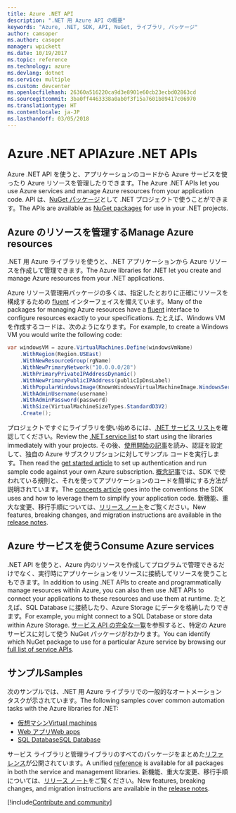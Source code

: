 ```yaml
---
title: Azure .NET API
description: ".NET 用 Azure API の概要"
keywords: "Azure, .NET, SDK, API, NuGet, ライブラリ, パッケージ"
author: camsoper
ms.author: casoper
manager: wpickett
ms.date: 10/19/2017
ms.topic: reference
ms.technology: azure
ms.devlang: dotnet
ms.service: multiple
ms.custom: devcenter
ms.openlocfilehash: 26360a516220ca9d3e8901e60cb23ecbd02863cd
ms.sourcegitcommit: 3ba0ff4463338a0ab0f3f15a7601b89417c06970
ms.translationtype: HT
ms.contentlocale: ja-JP
ms.lasthandoff: 03/05/2018
---
```

# <a name="azure-net-apis"></a><span data-ttu-id="0aa67-104">Azure .NET API</span><span class="sxs-lookup"><span data-stu-id="0aa67-104">Azure .NET APIs</span></span>

<span data-ttu-id="0aa67-105">Azure .NET API を使うと、アプリケーションのコードから Azure サービスを使ったり Azure リソースを管理したりできます。</span><span class="sxs-lookup"><span data-stu-id="0aa67-105">The Azure .NET APIs let you use Azure services and manage Azure resources from your application code.</span></span> <span data-ttu-id="0aa67-106">API は、[NuGet パッケージ](/dotnet/api/overview/azure/)として .NET プロジェクトで使うことができます。</span><span class="sxs-lookup"><span data-stu-id="0aa67-106">The APIs are available as [NuGet packages](/dotnet/api/overview/azure/) for use in your .NET projects.</span></span> 

## <a name="manage-azure-resources"></a><span data-ttu-id="0aa67-107">Azure のリソースを管理する</span><span class="sxs-lookup"><span data-stu-id="0aa67-107">Manage Azure resources</span></span>

<span data-ttu-id="0aa67-108">.NET 用 Azure ライブラリを使うと、.NET アプリケーションから Azure リソースを作成して管理できます。</span><span class="sxs-lookup"><span data-stu-id="0aa67-108">The Azure libraries for .NET let you create and manage Azure resources from your .NET applications.</span></span>

<span data-ttu-id="0aa67-109">Azure リソース管理用パッケージの多くは、指定したとおりに正確にリソースを構成するための [fluent](dotnet-sdk-azure-concepts.md) インターフェイスを備えています。</span><span class="sxs-lookup"><span data-stu-id="0aa67-109">Many of the packages for managing Azure resources have a [fluent](dotnet-sdk-azure-concepts.md) interface to configure resources exactly to your specifications.</span></span> <span data-ttu-id="0aa67-110">たとえば、Windows VM を作成するコードは、次のようになります。</span><span class="sxs-lookup"><span data-stu-id="0aa67-110">For example, to create a Windows VM you would write the following code:</span></span>

```csharp
var windowsVM = azure.VirtualMachines.Define(windowsVmName)
    .WithRegion(Region.USEast)
    .WithNewResourceGroup(rgName)
    .WithNewPrimaryNetwork("10.0.0.0/28")
    .WithPrimaryPrivateIPAddressDynamic()
    .WithNewPrimaryPublicIPAddress(publicIpDnsLabel)
    .WithPopularWindowsImage(KnownWindowsVirtualMachineImage.WindowsServer2012R2Datacenter)
    .WithAdminUsername(username)
    .WithAdminPassword(password)
    .WithSize(VirtualMachineSizeTypes.StandardD3V2)
    .Create();
 ```

<span data-ttu-id="0aa67-111">プロジェクトですぐにライブラリを使い始めるには、[.NET サービス リスト](/dotnet/api/overview/azure/)を確認してください。</span><span class="sxs-lookup"><span data-stu-id="0aa67-111">Review the [.NET service list](/dotnet/api/overview/azure/) to start using the libraries immediately with your projects.</span></span> <span data-ttu-id="0aa67-112">その後、[使用開始の記事](dotnet-sdk-azure-get-started.md)を読み、認証を設定して、独自の Azure サブスクリプションに対してサンプル コードを実行します。</span><span class="sxs-lookup"><span data-stu-id="0aa67-112">Then read the [get started article](dotnet-sdk-azure-get-started.md) to set up authentication and run sample code against your own Azure subscription.</span></span>  <span data-ttu-id="0aa67-113">[概念記事](dotnet-sdk-azure-concepts.md)では、SDK で使われている規則と、それを使ってアプリケーションのコードを簡単にする方法が説明されています。</span><span class="sxs-lookup"><span data-stu-id="0aa67-113">The [concepts article](dotnet-sdk-azure-concepts.md) goes into the conventions the SDK uses and how to leverage them to simplify your application code.</span></span> <span data-ttu-id="0aa67-114">新機能、重大な変更、移行手順については、[リリース ノート](dotnet-sdk-azure-release-notes.md)をご覧ください。</span><span class="sxs-lookup"><span data-stu-id="0aa67-114">New features, breaking changes, and migration instructions are available in the [release notes](dotnet-sdk-azure-release-notes.md).</span></span>

## <a name="consume-azure-services"></a><span data-ttu-id="0aa67-115">Azure サービスを使う</span><span class="sxs-lookup"><span data-stu-id="0aa67-115">Consume Azure services</span></span>

<span data-ttu-id="0aa67-116">.NET API を使うと、Azure 内のリソースを作成してプログラムで管理できるだけでなく、実行時にアプリケーションをリソースに接続してリソースを使うこともできます。</span><span class="sxs-lookup"><span data-stu-id="0aa67-116">In addition to using .NET APIs to create and programmatically manage resources within Azure, you can also then use .NET APIs to connect your applications to these resources and use them at runtime.</span></span>  <span data-ttu-id="0aa67-117">たとえば、SQL Database に接続したり、Azure Storage にデータを格納したりできます。</span><span class="sxs-lookup"><span data-stu-id="0aa67-117">For example, you might connect to a SQL Database or store data within Azure Storage.</span></span>  <span data-ttu-id="0aa67-118">[サービス API の完全な一覧](/dotnet/api/overview/azure/)を参照すると、特定の Azure サービスに対して使う NuGet パッケージがわかります。</span><span class="sxs-lookup"><span data-stu-id="0aa67-118">You can identify which NuGet package to use for a particular Azure service by browsing our [full list of service APIs](/dotnet/api/overview/azure/).</span></span>  

## <a name="samples"></a><span data-ttu-id="0aa67-119">サンプル</span><span class="sxs-lookup"><span data-stu-id="0aa67-119">Samples</span></span>

<span data-ttu-id="0aa67-120">次のサンプルでは、.NET 用 Azure ライブラリでの一般的なオートメーション タスクが示されています。</span><span class="sxs-lookup"><span data-stu-id="0aa67-120">The following samples cover common automation tasks with the Azure libraries for .NET:</span></span>

- [<span data-ttu-id="0aa67-121">仮想マシン</span><span class="sxs-lookup"><span data-stu-id="0aa67-121">Virtual machines</span></span>](dotnet-sdk-azure-virtual-machine-samples.md)
- [<span data-ttu-id="0aa67-122">Web アプリ</span><span class="sxs-lookup"><span data-stu-id="0aa67-122">Web apps</span></span>](dotnet-sdk-azure-web-apps-samples.md)
- [<span data-ttu-id="0aa67-123">SQL Database</span><span class="sxs-lookup"><span data-stu-id="0aa67-123">SQL Database</span></span>](dotnet-sdk-azure-sql-database-samples.md)

<span data-ttu-id="0aa67-124">サービス ライブラリと管理ライブラリのすべてのパッケージをまとめた[リファレンス](/dotnet/api/overview/azure/?view=azure-dotnet)が公開されています。</span><span class="sxs-lookup"><span data-stu-id="0aa67-124">A unified [reference](/dotnet/api/overview/azure/?view=azure-dotnet) is available for all packages in both the service and management libraries.</span></span> <span data-ttu-id="0aa67-125">新機能、重大な変更、移行手順については、[リリース ノート](dotnet-sdk-azure-release-notes.md)をご覧ください。</span><span class="sxs-lookup"><span data-stu-id="0aa67-125">New features, breaking changes, and migration instructions are available in the [release notes](dotnet-sdk-azure-release-notes.md).</span></span>

[!include[Contribute and community](includes/contribute.md)]